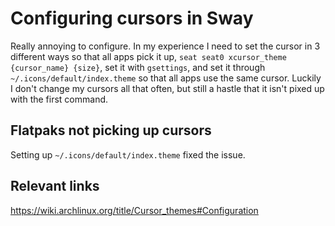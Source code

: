 # Configuring cursors in Sway

Really annoying to configure. In my experience I need to set the cursor in 3 different ways so that all apps pick it up, `seat seat0 xcursor_theme {cursor_name} {size}`, set it with `gsettings`, and set it through `~/.icons/default/index.theme` so that all apps use the same cursor. Luckily I don't change my cursors all that often, but still a hastle that it isn't pixed up with the first command.

## Flatpaks not picking up cursors

Setting up `~/.icons/default/index.theme` fixed the issue.

## Relevant links

https://wiki.archlinux.org/title/Cursor_themes#Configuration